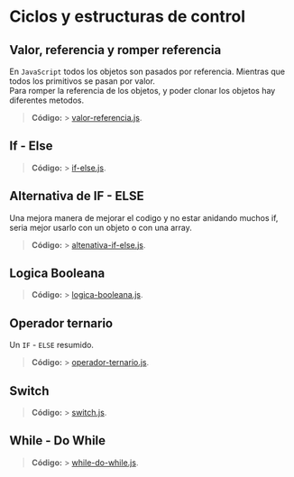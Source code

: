 # Ciclos y estructuras de control

## Valor, referencia y romper referencia

En `JavaScript` todos los objetos son pasados por referencia. Mientras que todos los primitivos se pasan por valor.<br>
Para romper la referencia de los objetos, y poder clonar los objetos hay diferentes metodos.

> **Código:** > [valor-referencia.js](/s4-estrutura-control-flujo/src/js/33-valor-referencia.js).

## If - Else

> **Código:** > [if-else.js](/s4-estrutura-control-flujo/src/js/34-if-else.js).

## Alternativa de IF - ELSE

Una mejora manera de mejorar el codigo y no estar anidando muchos if, seria mejor usarlo con un objeto o con una array.

> **Código:** > [altenativa-if-else.js](/s4-estrutura-control-flujo/src/js/35-alternativa-if-else.js).

## Logica Booleana

> **Código:** > [logica-booleana.js](/s4-estrutura-control-flujo/src/js/36-logica-booleana.js).

## Operador ternario

Un `IF` - `ELSE` resumido.

> **Código:** > [operador-ternario.js](/s4-estrutura-control-flujo/src/js/38-operador-ternario.js).

## Switch

> **Código:** > [switch.js](/s4-estrutura-control-flujo/src/js/40-switch.js).

## While - Do While

> **Código:** > [while-do-while.js](/s4-estrutura-control-flujo/src/js/41-while-do-while.js).

